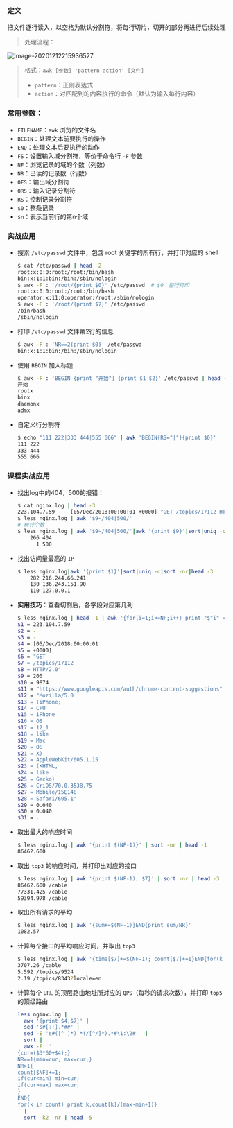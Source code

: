 ### 定义

把文件逐行读入，以空格为默认分割符，将每行切片，切开的部分再进行后续处理

> 处理流程：

![image-20201212215936527](C:\Users\xiaoj\AppData\Roaming\Typora\typora-user-images\image-20201212215936527.png)

> 格式：`awk [参数] 'pattern action' [文件]`
>
> - `pattern`：正则表达式
> - `action`：对匹配到的内容执行的命令（默认为输入每行内容）

### 常用参数：

- `FILENAME`：`awk` 浏览的文件名
- `BEGIN`：处理文本前要执行的操作
- `END`：处理文本后要执行的动作
- `FS`：设置输入域分割符，等价于命令行 `-F` 参数
- `NF`：浏览记录的域的个数（列数）
- `NR`：已读的记录数（行数）
- `OFS`：输出域分割符
- `ORS`：输入记录分割符
- `RS`：控制记录分割符
- `$0`：整条记录
- `$n`：表示当前行的第n个域

### 实战应用

- 搜索 `/etc/passwd` 文件中，包含 root 关键字的所有行，并打印对应的 shell

  ```bash
  $ cat /etc/passwd | head -2
  root:x:0:0:root:/root:/bin/bash
  bin:x:1:1:bin:/bin:/sbin/nologin
  $ awk -F : '/root/{print $0}' /etc/passwd  # $0：整行打印
  root:x:0:0:root:/root:/bin/bash
  operator:x:11:0:operator:/root:/sbin/nologin
  $ awk -F : '/root/{print $7}' /etc/passwd
  /bin/bash
  /sbin/nologin
  ```

- 打印 `/etc/passwd` 文件第2行的信息

  ```bash
  $ awk -F : 'NR==2{print $0}' /etc/passwd
  bin:x:1:1:bin:/bin:/sbin/nologin
  ```

- 使用 `BEGIN` 加入标题

  ```bash
  $ awk -F : 'BEGIN {print "开始"} {print $1 $2}' /etc/passwd | head -5
  开始
  rootx
  binx
  daemonx
  admx
  ```

- 自定义行分割符

  ```bash
  $ echo "111 222|333 444|555 666" | awk 'BEGIN{RS="|"}{print $0}'
  111 222
  333 444
  555 666
  ```




### 课程实战应用

- 找出log中的404，500的报错：

  ```bash
  $ cat nginx.log | head -3
  223.104.7.59 - - [05/Dec/2018:00:00:01 +0000] "GET /topics/17112 HTTP/2.0" 200 9874 "https://www.googleapis.com/auth/chrome-content-suggestions" "Mozilla/5.0 (iPhone; CPU iPhone OS 12_1 like Mac OS X) AppleWebKit/605.1.15 (KHTML, like Gecko) CriOS/70.0.3538.75 Mobile/15E148 Safari/605.1" 0.040 0.040 .
  $ less nginx.log | awk '$9~/404|500/'
  # 统计个数
  $ less nginx.log | awk '$9~/404|500/'|awk '{print $9}'|sort|uniq -c
      266 404
        1 500
  ```

- 找出访问量最高的 `IP`

  ```bash
  $ less nginx.log|awk '{print $1}'|sort|uniq -c|sort -nr|head -3
      282 216.244.66.241
      130 136.243.151.90
      110 127.0.0.1
  ```

- **实用技巧**：查看切割后，各字段对应第几列

  ```bash
  $ less nginx.log | head -1 | awk '{for(i=1;i<=NF;i++) print "$"i" = "$i}'
  $1 = 223.104.7.59
  $2 = -
  $3 = -
  $4 = [05/Dec/2018:00:00:01
  $5 = +0000]
  $6 = "GET
  $7 = /topics/17112
  $8 = HTTP/2.0"
  $9 = 200
  $10 = 9874
  $11 = "https://www.googleapis.com/auth/chrome-content-suggestions"
  $12 = "Mozilla/5.0
  $13 = (iPhone;
  $14 = CPU
  $15 = iPhone
  $16 = OS
  $17 = 12_1
  $18 = like
  $19 = Mac
  $20 = OS
  $21 = X)
  $22 = AppleWebKit/605.1.15
  $23 = (KHTML,
  $24 = like
  $25 = Gecko)
  $26 = CriOS/70.0.3538.75
  $27 = Mobile/15E148
  $28 = Safari/605.1"
  $29 = 0.040
  $30 = 0.040
  $31 = .
  ```

- 取出最大的响应时间

  ```bash
  $ less nginx.log | awk '{print $(NF-1)}' | sort -nr | head -1
  86462.600
  ```

- 取出 `top3` 的响应时间，并打印出对应的接口

  ```bash
  $ less nginx.log | awk '{print $(NF-1), $7}' | sort -nr | head -3
  86462.600 /cable
  77331.425 /cable
  59394.978 /cable
  ```

- 取出所有请求的平均

  ```bash
  $ less nginx.log | awk '{sum+=$(NF-1)}END{print sum/NR}'
  1082.57
  ```

- 计算每个接口的平均响应时间，并取出 `top3`

  ```bash
  $ less nginx.log | awk '{time[$7]+=$(NF-1); count[$7]+=1}END{for(k in time) print time[k]/count[k], k}'| sort -nr | head -3
  3707.26 /cable
  5.592 /topics/9524
  2.19 /topics/8343?locale=en
  ```

- 计算每个 `URL` 的顶层路由地址所对应的 `QPS`（每秒的请求次数），并打印 `top5` 的顶级路由

  ```bash
  less nginx.log | 
    awk '{print $4,$7}' | 
    sed 's#[?!].*##' |
    sed -E 's#([^ ]*) *(/[^/]*).*#\1:\2#'  |
    sort | 
    awk -F: '
  {cur=($3*60+$4);}
  NR==1{min=cur; max=cur;}
  NR>1{
  count[$NF]+=1; 
  if(cur<min) min=cur; 
  if(cur>max) max=cur;
  }
  END{
  for(k in count) print k,count[k]/(max-min+1)}
  ' | 
    sort -k2 -nr | head -5
  ```

  